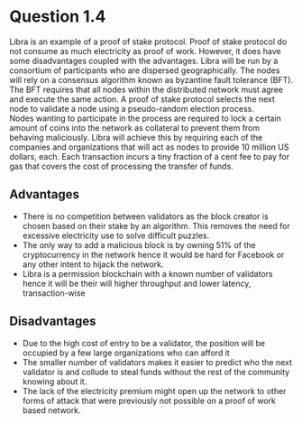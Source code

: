# Question 1.4 
Libra is an example of a proof of stake protocol. Proof of stake protocol do not consume as much electricity as proof of work. However, it does have some disadvantages coupled with the advantages. 
Libra will be run by a consortium of participants who are dispersed geographically.  The nodes will rely on a consensus algorithm known as byzantine fault tolerance (BFT). The BFT requires that all nodes within the distributed network must agree and execute the same action. A proof of stake protocol selects the next node to validate a node using a pseudo-random election process.  
Nodes wanting to participate in the process are required to lock a certain amount of coins into the network as collateral to prevent them from behaving maliciously. Libra will achieve this by requiring each of the companies and organizations that will act as nodes to provide 10 million US dollars, each. Each transaction incurs a tiny fraction of a cent fee to pay for gas that covers the cost of processing the transfer of funds. 
## Advantages 
- There is no competition between validators as the block creator is chosen based on their stake by an algorithm. This removes the need for excessive electricity use to solve difficult puzzles. 
- The only way to add a malicious block is by owning 51% of the cryptocurrency in the network hence it would be hard for Facebook or any other intent to hijack the network. 
- Libra is a permission blockchain with a known number of validators hence it will be their will higher throughput and lower latency, transaction-wise 
## Disadvantages 
- Due to the high cost of entry to be a validator, the position will be occupied by a few large organizations who can afford it 
- The smaller number of validators makes it easier to predict who the next validator is and collude to steal funds without the rest of the community knowing about it. 
- The lack of the electricity premium might open up the network to other forms of attack that were previously not possible on a proof of work based network. 
